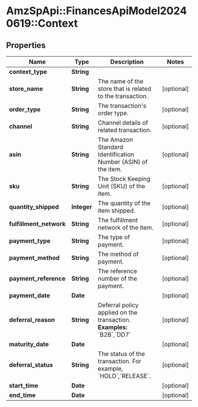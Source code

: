 # AmzSpApi::FinancesApiModel20240619::Context

## Properties
Name | Type | Description | Notes
------------ | ------------- | ------------- | -------------
**context_type** | **String** |  | 
**store_name** | **String** | The name of the store that is related to the transaction. | [optional] 
**order_type** | **String** | The transaction&#x27;s order type. | [optional] 
**channel** | **String** | Channel details of related transaction. | [optional] 
**asin** | **String** | The Amazon Standard Identification Number (ASIN) of the item. | [optional] 
**sku** | **String** | The Stock Keeping Unit (SKU) of the item. | [optional] 
**quantity_shipped** | **Integer** | The quantity of the item shipped. | [optional] 
**fulfillment_network** | **String** | The fulfillment network of the item. | [optional] 
**payment_type** | **String** | The type of payment. | [optional] 
**payment_method** | **String** | The method of payment. | [optional] 
**payment_reference** | **String** | The reference number of the payment. | [optional] 
**payment_date** | **Date** |  | [optional] 
**deferral_reason** | **String** | Deferral policy applied on the transaction.  **Examples:** &#x60;B2B&#x60;,&#x60;DD7&#x60; | [optional] 
**maturity_date** | **Date** |  | [optional] 
**deferral_status** | **String** | The status of the transaction. For example, &#x60;HOLD&#x60;,&#x60;RELEASE&#x60;. | [optional] 
**start_time** | **Date** |  | [optional] 
**end_time** | **Date** |  | [optional] 

